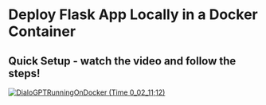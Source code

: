 # Deploy Flask App Locally in a Docker Container

## Quick Setup - watch the video and follow the steps!
[![DialoGPTRunningOnDocker (Time 0_02_11;12)](https://user-images.githubusercontent.com/72572922/142128807-d42789de-bafc-4412-b1a5-9e31f8b15fa8.png)](https://youtu.be/Bl0fRQ5_XqA)
